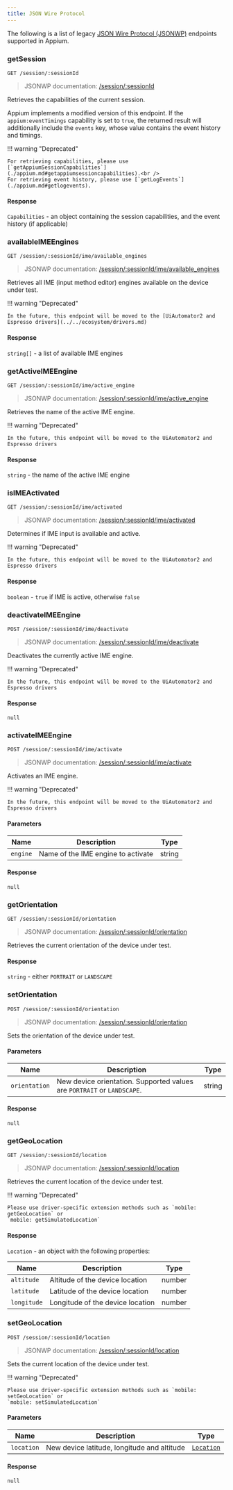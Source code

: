 ```yaml
---
title: JSON Wire Protocol
---
```


<style>
  ul[data-md-component="toc"] .md-nav {
    display: none;
  }
</style>

The following is a list of legacy [JSON Wire Protocol (JSONWP)](https://www.selenium.dev/documentation/legacy/json_wire_protocol/)
endpoints supported in Appium.

### getSession

```
GET /session/:sessionId
```

> JSONWP documentation: [/session/:sessionId](https://www.selenium.dev/documentation/legacy/json_wire_protocol/#sessionsessionid)

Retrieves the capabilities of the current session.

Appium implements a modified version of this endpoint. If the `appium:eventTimings` capability is
set to `true`, the returned result will additionally include the `events` key, whose value contains
the event history and timings.

!!! warning "Deprecated"

    For retrieving capabilities, please use [`getAppiumSessionCapabilities`](./appium.md#getappiumsessioncapabilities).<br />
    For retrieving event history, please use [`getLogEvents`](./appium.md#getlogevents).

#### Response

`Capabilities` - an object containing the session capabilities, and the event history (if applicable)

### availableIMEEngines

```
GET /session/:sessionId/ime/available_engines
```

> JSONWP documentation: [/session/:sessionId/ime/available_engines](https://www.selenium.dev/documentation/legacy/json_wire_protocol/#sessionsessionidimeavailable_engines)

Retrieves all IME (input method editor) engines available on the device under test.

!!! warning "Deprecated"

    In the future, this endpoint will be moved to the [UiAutomator2 and Espresso drivers](../../ecosystem/drivers.md)

#### Response

`string[]` - a list of available IME engines

### getActiveIMEEngine

```
GET /session/:sessionId/ime/active_engine
```

> JSONWP documentation: [/session/:sessionId/ime/active_engine](https://www.selenium.dev/documentation/legacy/json_wire_protocol/#sessionsessionidimeactive_engine)

Retrieves the name of the active IME engine.

!!! warning "Deprecated"

    In the future, this endpoint will be moved to the UiAutomator2 and Espresso drivers

#### Response

`string` - the name of the active IME engine

### isIMEActivated

```
GET /session/:sessionId/ime/activated
```

> JSONWP documentation: [/session/:sessionId/ime/activated](https://www.selenium.dev/documentation/legacy/json_wire_protocol/#sessionsessionidimeactivated)

Determines if IME input is available and active.

!!! warning "Deprecated"

    In the future, this endpoint will be moved to the UiAutomator2 and Espresso drivers

#### Response

`boolean` - `true` if IME is active, otherwise `false`

### deactivateIMEEngine

```
POST /session/:sessionId/ime/deactivate
```

> JSONWP documentation: [/session/:sessionId/ime/deactivate](https://www.selenium.dev/documentation/legacy/json_wire_protocol/#sessionsessionidimedeactivate)

Deactivates the currently active IME engine.

!!! warning "Deprecated"

    In the future, this endpoint will be moved to the UiAutomator2 and Espresso drivers

#### Response

`null`

### activateIMEEngine

```
POST /session/:sessionId/ime/activate
```

> JSONWP documentation: [/session/:sessionId/ime/activate](https://www.selenium.dev/documentation/legacy/json_wire_protocol/#sessionsessionidimeactivate)

Activates an IME engine.

!!! warning "Deprecated"

    In the future, this endpoint will be moved to the UiAutomator2 and Espresso drivers

#### Parameters

| Name     | Description                        | Type   |
| -------- | ---------------------------------- | ------ |
| `engine` | Name of the IME engine to activate | string |

#### Response

`null`

### getOrientation

```
GET /session/:sessionId/orientation
```

> JSONWP documentation: [/session/:sessionId/orientation](https://www.selenium.dev/documentation/legacy/json_wire_protocol/#sessionsessionidorientation)

Retrieves the current orientation of the device under test.

#### Response

`string` - either `PORTRAIT` or `LANDSCAPE`

### setOrientation

```
POST /session/:sessionId/orientation
```

> JSONWP documentation: [/session/:sessionId/orientation](https://www.selenium.dev/documentation/legacy/json_wire_protocol/#sessionsessionidorientation)

Sets the orientation of the device under test.

#### Parameters

| Name          | Description                                                                                             | Type   |
| ------------- | ------------------------------------------------------------------------------------------------------- | ------ |
| `orientation` | New device orientation. Supported values are `PORTRAIT` or `LANDSCAPE`. | string |

#### Response

`null`

### getGeoLocation

```
GET /session/:sessionId/location
```

> JSONWP documentation: [/session/:sessionId/location](https://www.selenium.dev/documentation/legacy/json_wire_protocol/#sessionsessionidlocation)

Retrieves the current location of the device under test.

!!! warning "Deprecated"

    Please use driver-specific extension methods such as `mobile: getGeoLocation` or
    `mobile: getSimulatedLocation`

#### Response

`Location` - an object with the following properties:

| Name        | Description                      | Type   |
| ----------- | -------------------------------- | ------ |
| `altitude`  | Altitude of the device location  | number |
| `latitude`  | Latitude of the device location  | number |
| `longitude` | Longitude of the device location | number |

### setGeoLocation

```
POST /session/:sessionId/location
```

> JSONWP documentation: [/session/:sessionId/location](https://www.selenium.dev/documentation/legacy/json_wire_protocol/#sessionsessionidlocation)

Sets the current location of the device under test.

!!! warning "Deprecated"

    Please use driver-specific extension methods such as `mobile: setGeoLocation` or
    `mobile: setSimulatedLocation`

#### Parameters

| Name       | Description                                 | Type                      |
| ---------- | ------------------------------------------- | ------------------------- |
| `location` | New device latitude, longitude and altitude | [`Location`](#response_6) |

#### Response

`null`
